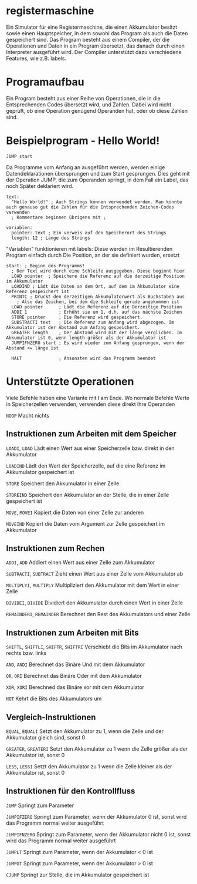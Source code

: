 # registermaschine
Ein Simulator für eine Registermaschine, die einen Akkumulator besitzt sowie einen Hauptspeicher, in dem sowohl das Program als auch die Daten gespeichert sind. Das Program besteht aus einem Compiler, der die Operationen und Daten in ein Program übersetzt, das danach durch einen Interpreter ausgeführt wird. Der Compiler unterstützt dazu verschiedene Features, wie z.B. labels.

# Programaufbau
Ein Program besteht aus einer Reihe von Operationen, die in die Entsprechenden Codes übersetzt wird, und Zahlen. Dabei wird nicht geprüft, ob eine Operation genügend Operanden hat, oder ob diese Zahlen sind. 

# Beispielprogram - Hello World!
~~~
JUMP start
~~~
Da Programme vom Anfang an ausgeführt werden, werden einige Datendeklarationen übersprungen und zum Start gesprungen. Dies geht mit der Operation JUMP, die zum Operanden springt, in dem Fall ein Label, das noch Später deklariert wird.
~~~
text:
  "Hello World!" ; Auch Strings können verwendet werden. Man könnte auch genauso gut die Zahlen für die Entsprechenden Zeichen-Codes verwenden
  ; Kommentare beginnen übrigens mit ;
  
variablen:
  pointer: text ; Ein verweis auf den Speicherort des Strings
  length: 12 ; Länge des Strings
~~~
"Variablen" funktionieren mit labels: Diese werden im Resultierenden Program einfach durch Die Position, an der sie definiert wurden, ersetzt
~~~
start: ; Beginn des Programms!
  ; Der Text wird durch eine Schleife ausgegeben. Diese beginnt hier
  LOAD pointer  ; Speichere die Referenz auf die derzeitige Position im Akkumulator
  LOADIND ; Lädt die Daten an dem Ort, auf dem im Akkumulator eine Referenz gespeichert ist
  PRINTC ; Druckt den derzeitigen Akkumulatorwert als Buchstaben aus
    ; Also das Zeichen, bei dem die Schleife gerade angekommen ist
  LOAD pointer      ; Lädt die Referenz auf die Derzeitige Position
  ADDI 1            ; Erhöht sie um 1, d.h. auf das nächste Zeichen 
  STORE pointer     ; Die Referenz wird gespeichert.
  SUBSTRACTI text   ; Die Referenz zum Anfang wird abgezogen. Im Akkumulator ist der Abstand zum Anfang gespeichert.
  GREATER length    ; Der Abstand wird mit der länge verglichen. Im Akkumulator ist 0, wenn length größer als der Akkumulator ist
  JUMPIFNZERO start ; Es wird wieder zum Anfang gesprungen, wenn der Abstand <= länge ist
  
  HALT              ; Ansonsten wird das Programm beendet
~~~
# Unterstützte Operationen
Viele Befehle haben eine Variante mit I am Ende. Wo normale Befehle Werte in Speicherzellen verwenden, verwenden diese direkt ihre Operanden

`NOOP` Macht nichts

## Instruktionen zum Arbeiten mit dem Speicher
`LOADI`, `LOAD` Lädt einen Wert aus einer Speicherzelle bzw. direkt in den Akkumulator

`LOADIND` Lädt den Wert der Speicherzelle, auf die eine Referenz im Akkumulator gespeichert ist

`STORE` Speichert den Akkumulator in einer Zelle

`STOREIND` Speichert den Akkumulator an der Stelle, die in einer Zelle gespeichert ist

`MOVE`, `MOVEI` Kopiert die Daten von einer Zelle zur anderen

`MOVEIND` Kopiert die Daten vom Argument zur Zelle gespeichert im Akkumulator

## Instruktionen zum Rechen
`ADDI`, `ADD` Addiert einen Wert aus einer Zelle zum Akkumulator

`SUBTRACTI`, `SUBTRACT` Zieht einen Wert aus einer Zelle vom Akkumulator ab

`MULTIPLYI`, `MULTIPLY` Multipliziert den Akkumulator mit dem Wert in einer Zelle

`DIVIDEI`, `DIVIDE` Dividiert den Akkumulator durch einen Wert in einer Zelle

`REMAINDERI`, `REMAINDER` Berechnet den Rest des Akkumulators und einer Zelle

## Instruktionen zum Arbeiten mit Bits
`SHIFTL`, `SHIFTLI`, `SHIFTR`, `SHIFTRI` Verschiebt die Bits im Akkumulator nach rechts bzw. links

`AND`, `ANDI` Berechnet das Binäre Und mit dem Akkumulator

`OR`, `ORI` Berechnet das Binäre Oder mit dem Akkumulator

`XOR`, `XORI` Berechned das Binäre xor mit dem Akkumulator

`NOT` Kehrt die Bits des Akkumulators um

## Vergleich-Instruktionen
`EQUAL`, `EQUALI` Setzt den Akkumulator zu 1, wenn die Zelle und der Akkumulator gleich sind, sonst 0

`GREATER`, `GREATERI` Setzt den Akkumulator zu 1 wenn die Zelle größer als der Akkumulator ist, sonst 0

`LESS`, `LESSI` Setzt den Akkumulator zu 1 wenn die Zelle kleiner als der Akkumulator ist, sonst 0

## Instruktionen für den Kontrollfluss
`JUMP` Springt zum Parameter

`JUMPIFZERO` Springt zum Parameter, wenn der Akkumulator 0 ist, sonst wird das Programm normal weiter ausgeführt

`JUMPIFNZERO` Springt zum Parameter, wenn der Akkumulator nicht 0 ist, sonst wird das Programm normal weiter ausgeführt

`JUMPLT` Springt zum Parameter, wenn der Akkumulator < 0 ist

`JUMPGT` Springt zum Parameter, wenn der Akkumulator > 0 ist

`CJUMP` Springt zur Stelle, die im Akkumulator gespeichert ist
